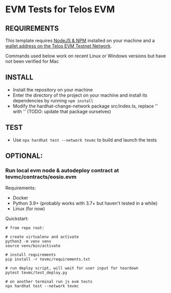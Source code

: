 # EVM Tests for Telos EVM

## REQUIREMENTS

This template requires [NodeJS & NPM](https://docs.npmjs.com/downloading-and-installing-node-js-and-npm) installed on your machine and a [wallet address on the Telos EVM Testnet Network](https://www.telos.net/developers/getting-started-on-testnet).

Commands used below work on recent Linux or Windows versions but have not been verified for Mac

## INSTALL
- Install the repository on your machine
- Enter the directory of the project on your machine and install its dependencies by running `npm install`
- Modify the hardhat-change-network package src/index.ts, replace '' with '' (TODO: update that package ourselves)

## TEST
- Use `npx hardhat test --network tevmc` to build and launch the tests


## OPTIONAL:
### Run local evm node & autodeploy contract at tevmc/contracts/eosio.evm

Requirements:

- Docker
- Python 3.9+ (probably works with 3.7+ but haven't tested in a while)
- Linux (for now)

Quickstart:

```
# from repo root:

# create virtualenv and activate
python3 -m venv venv
source venv/bin/activate

# install requirements
pip install -r tevmc/requirements.txt

# run deploy script, will wait for user input for teardown
pytest tevmc/test_deploy.py

# on another terminal run js evm tests
npx hardhat test --network tevmc

```
